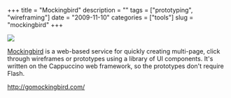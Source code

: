 +++
title = "Mockingbird"
description = ""
tags = ["prototyping", "wireframing"]
date = "2009-11-10"
categories = ["tools"]
slug = "mockingbird"
+++


<div class="tool-screenshot mb1"><a href="http://gomockingbird.com/"><img id="bluga-thumbnail-2669" class="bluga-thumbnail custom" src="/media/bluga/
wt522fa555bcb5f_custom.jpg"/></a></div><p><a href="http://gomockingbird.com/">Mockingbird</a> is a web-based service for quickly creating multi-page, click through wireframes or prototypes using a library of UI components. It's written on the Cappuccino web framework, so the prototypes don't require Flash.</p>

  
<p><a href="http://gomockingbird.com/">http://gomockingbird.com/</a></p>
      
